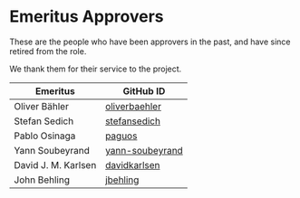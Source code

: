 # Emeritus Approvers

These are the people who have been approvers in the past, and have since retired from the role.

We thank them for their service to the project.

| Emeritus | GitHub ID |
| -------- | --------- |
| Oliver Bähler | [oliverbaehler](https://github.com/oliverbaehler) |
| Stefan Sedich | [stefansedich](https://github.com/stefansedich) |
| Pablo Osinaga | [paguos](https://github.com/paguos) |
| Yann Soubeyrand | [yann-soubeyrand](https://github.com/yann-soubeyrand) |
| David J. M. Karlsen | [davidkarlsen](https://github.com/davidkarlsen) |
| John Behling | [jbehling](https://github.com/jbehling) |
